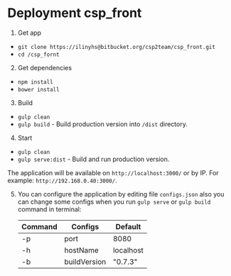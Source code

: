 # Deployment  csp_front #

1. Get app
* `git clone https://ilinyhs@bitbucket.org/csp2team/csp_front.git`
* `cd /csp_fornt`

2. Get dependencies
* `npm install`
* `bower install`

3. Build
* `gulp clean`
* `gulp build` - Build production version into `/dist` directory.

4. Start
* `gulp clean`
* `gulp serve:dist` - Build and run production version.

The application will be available on `http://localhost:3000/` or by IP. For example: `http://192.168.0.40:3000/`.

5. You can configure the application by editing file `configs.json` also 
   you can change some configs when you run `gulp serve` or `gulp build` command in terminal:
   
      Command    |    Configs    |    Default  
   ------------- | ------------- | ----------- 
   -p            | port          |     8080    
   -h            | hostName      |  localhost 
   -b            | buildVersion  |  "0.7.3"   